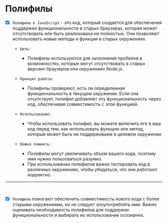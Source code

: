 # Полифилы

- [x] `Полифилы в JavaScript` - это код, который создается для обеспечения поддержки функциональности в старых браузерах, которая может отсутствовать или быть реализована не полностью. Они позволяют использовать новые методы и функции в старых окружениях.

  + `Цель:`
    + Полифилы используются для заполнения пробелов в возможностях, которые могут отсутствовать в старых версиях браузеров или окружениях Node.js.
  
  + `Принцип работы:`
    + Полифилы проверяют, есть ли определенная функциональность в текущем окружении. Если она отсутствует, полифил добавляет эту функциональность через код, обеспечивая совместимость с этой функцией.
   
  +  `Использование:`
      + Чтобы использовать полифил, вы можете включить его в ваш код перед тем, как использовать функцию или метод, который может быть не поддерживаем в целевом окружении.

  +  `Важно помнить:`
      + Полифилы могут увеличивать объем вашего кода, поэтому ими нужно пользоваться разумно.
      + При использовании полифилов важно тестировать код в различных окружениях, чтобы убедиться, что они работают корректно.
   

<hr>
<br>

- [x] `Полифилы` помогают обеспечить совместимость нового кода с более старыми окружениями, но не следует злоупотреблять ими. Важно оценивать необходимость полифилов для поддержки функциональности и выбирать их использование осознанно.
